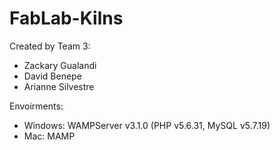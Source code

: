# FabLab-Kilns

Created by Team 3:
* Zackary Gualandi
* David Benepe
* Arianne Silvestre

Envoirments:
* Windows: WAMPServer v3.1.0 (PHP v5.6.31, MySQL v5.7.19)
* Mac: MAMP 
